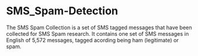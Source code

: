 # SMS_Spam-Detection
The SMS Spam Collection is a set of SMS tagged messages that have been collected for SMS Spam research. It contains one set of SMS messages in English of 5,572 messages, tagged acording being ham (legitimate) or spam.
